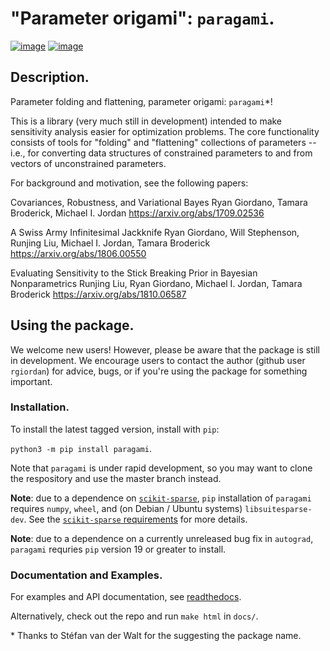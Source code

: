 # "Parameter origami": `paragami`.

[![image](https://travis-ci.org/rgiordan/paragami.svg?branch=master)](https://travis-ci.org/rgiordan/paragami)
[![image](https://codecov.io/gh/rgiordan/paragami/branch/master/graph/badge.svg)](https://codecov.io/gh/rgiordan/paragami)

## Description.

Parameter folding and flattening, parameter origami: `paragami`\*!

This is a library (very much still in development) intended to make
sensitivity analysis easier for optimization problems. The core
functionality consists of tools for "folding" and "flattening"
collections of parameters -- i.e., for converting data structures of
constrained parameters to and from vectors of unconstrained parameters.

For background and motivation, see the following papers:

Covariances, Robustness, and Variational Bayes
Ryan Giordano, Tamara Broderick, Michael I. Jordan
<https://arxiv.org/abs/1709.02536>

A Swiss Army Infinitesimal Jackknife
Ryan Giordano, Will Stephenson, Runjing Liu, Michael I. Jordan, Tamara
Broderick
<https://arxiv.org/abs/1806.00550>

Evaluating Sensitivity to the Stick Breaking Prior in Bayesian
Nonparametrics
Runjing Liu, Ryan Giordano, Michael I. Jordan, Tamara Broderick
<https://arxiv.org/abs/1810.06587>

## Using the package.

We welcome new users\! However, please be aware that the package is
still in development. We encourage users to contact the author (github
user `rgiordan`) for advice, bugs, or if you're using the package for
something important.

### Installation.

To install the latest tagged version, install with `pip`:

`python3 -m pip install paragami`.

Note that `paragami` is under rapid development, so you may want to
clone the respository and use the master branch instead.

**Note**: due to a dependence on
[``scikit-sparse``](https://github.com/scikit-sparse/scikit-sparse/),
``pip`` installation of ``paragami`` requires ``numpy``, ``wheel``, and
(on Debian / Ubuntu systems) ``libsuitesparse-dev``.  See the
[``scikit-sparse`` requirements](https://scikit-sparse.readthedocs.io/en/latest/overview.html#requirements)
for more details.

**Note**: due to a dependence on a currently unreleased bug fix in ``autograd``, ``paragami`` requries ``pip`` version 19 or greater to install.


### Documentation and Examples.

For examples and API documentation, see
[readthedocs](https://paragami.readthedocs.io/).

Alternatively, check out the repo and run `make html` in `docs/`.

\*  Thanks to Stéfan van der Walt for the suggesting the package name.

